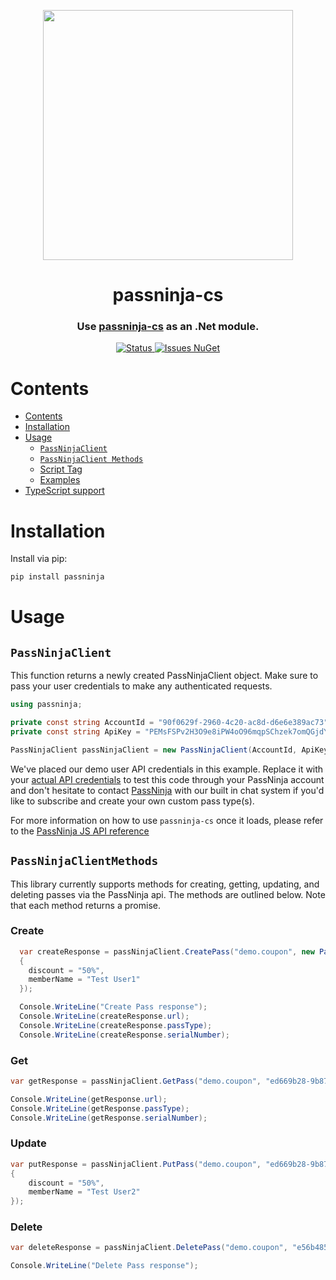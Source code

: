 <p align="center">
    <img width="400px" src=https://user-images.githubusercontent.com/1587270/74537466-25c19e00-4f08-11ea-8cc9-111b6bbf86cc.png>
</p>
<h1 align="center">passninja-cs</h1>
<h3 align="center">
Use <a href="https://passninja.com/docs">passninja-cs</a> as an .Net module.</h3>

<div align="center">
    <a href="https://github.com/flomio/passninja-cs">
        <img alt="Status" src="https://img.shields.io/badge/status-active-success.svg" />
    </a>
    <a href="https://github.com/flomio/passninja-cs/issues">
        <img alt="Issues" src="https://img.shields.io/github/issues/flomio/passninja-cs.svg" />
    </a>
    <a href="https://www.nuget.org/packages/passninja.dll/1.0.0">
        NuGet
    </a>
</div>

# Contents

- [Contents](#contents)
- [Installation](#installation)
- [Usage](#usage)
  - [`PassNinjaClient`](#passninjaclient)
  - [`PassNinjaClient Methods`](#passninjaclientmethods)
  - [Script Tag](#script-tag)
  - [Examples](#examples)
- [TypeScript support](#typescript-support)

# Installation

Install via pip:

```sh
pip install passninja
```

# Usage

## `PassNinjaClient`

This function returns a newly created PassNinjaClient object. Make sure to pass your user credentials to make any authenticated requests. 

```C#
using passninja;

private const string AccountId = "90f0629f-2960-4c20-ac8d-d6e6e389ac73";
private const string ApiKey = "PEMsFSPv2H3O9e8iPW4oO96mqpSChzek7omQGjdY";

PassNinjaClient passNinjaClient = new PassNinjaClient(AccountId, ApiKey);
```

We've placed our demo user API credentials in this example. Replace it with your
[actual API credentials](https://passninja.com/auth/profile) to test this code
through your PassNinja account and don't hesitate to contact
[PassNinja](https://passninja.com) with our built in chat system if you'd like
to subscribe and create your own custom pass type(s).

For more information on how to use `passninja-cs` once it loads, please refer to
the [PassNinja JS API reference](https://passninja.com/docs/js)

## `PassNinjaClientMethods`

This library currently supports methods for creating, getting, updating, and deleting passes via the PassNinja api. The methods are outlined below. Note that each method returns a promise. 

### Create

```C#
  var createResponse = passNinjaClient.CreatePass("demo.coupon", new PassData()
  {
    discount = "50%",
    memberName = "Test User1"
  });

  Console.WriteLine("Create Pass response");
  Console.WriteLine(createResponse.url);
  Console.WriteLine(createResponse.passType);
  Console.WriteLine(createResponse.serialNumber);
```

### Get

```C#
var getResponse = passNinjaClient.GetPass("demo.coupon", "ed669b28-9b87-485b-8df6-8b04158d53c1");

Console.WriteLine(getResponse.url);             
Console.WriteLine(getResponse.passType);
Console.WriteLine(getResponse.serialNumber);
```

### Update

```C#
var putResponse = passNinjaClient.PutPass("demo.coupon", "ed669b28-9b87-485b-8df6-8b04158d53c1", new PassData()
{
    discount = "50%",
    memberName = "Test User2"
});

```

### Delete

```C#
var deleteResponse = passNinjaClient.DeletePass("demo.coupon", "e56b4857-5bf6-4829-a6c3-951aee5d3a15");  

Console.WriteLine("Delete Pass response");

```